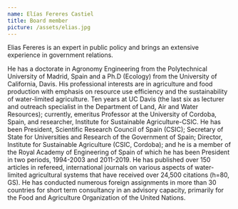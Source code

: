 ```yaml
---
name: Elías Fereres Castiel
title: Board member
picture: /assets/elias.jpg
---
```


Elias Fereres is an expert in public policy and brings an extensive experience in government relations.

He has a doctorate in Agronomy Engineering from the Polytechnical University of Madrid, Spain and a Ph.D (Ecology) from the University of California, Davis. His professional interests are in agriculture and food production with emphasis on resource use efficiency and the sustainability of water-limited agriculture. Ten years at UC Davis (the last six as lecturer and outreach specialist in the Department of Land, Air and Water Resources); currently, emeritus Professor at the University of Cordoba, Spain, and researcher, Institute for Sustainable Agriculture-CSIC. He has been President, Scientific Research Council of Spain (CSIC); Secretary of State for Universities and Research of the Government of Spain;  Director, Institute for Sustainable Agriculture (CSIC, Cordoba); and he is a member of the Royal Academy of Engineering of Spain of which he has been President in two periods, 1994-2003 and 2011-2019. He has published over 150 articles in refereed, international journals on various aspects of water-limited agricultural systems that have received over 24,500 citations (h=80, GS). He has conducted numerous foreign assignments in more than 30 countries for short term consultancy in an advisory capacity, primarily for the Food and Agriculture Organization of the United Nations.  